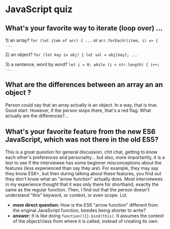 # JavaScript quiz

## What's your favorite way to iterate \(loop over\) ...

1\) an array?   `for (let item of arr) { ...` or `arr.forEach((item, i) => { ...`  

2\) an object? `for (let key in obj) { let val = obj[key]; ...` 

3\) a sentence, word by word? `let i = 0; while (i < str.length) { i++; ...`  

## What are the differences between an array an an object ?

Person could say that an array actually is an object. In a way, that is true. Good start. However, if the person stops there, that's a red flag. What actually are the differences?...

## What's your favorite feature from the new ES6 JavaScript, which was not there in the old ES5?

This is a great question for general discussion, chit chat, getting to know each other's preferences and personality... but also, more importantly, it is a test to see if the interviewee has some beginner misconceptions about the features \(less experienced than say they are\). For example, they may say they know ES6+, but then during talking about these features, you find out they don't know what an "arrow function" actually does. Most interviewees in my experience thought that it was only there for shorthand, exactly the same as the regular function. Then, I find out that the person doesn't understand "this" keyword, or context, or even scope. Lol.

* **more direct question:** How is the ES6 "arrow function" different from the original JavaScript function, besides being shorter to write?
* **answer:** It is like doing `function(){}.bind(this)`. It assumes the context of the object/class from where it is called, instead of creating its own.





















